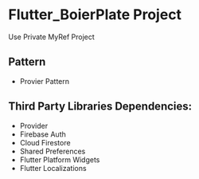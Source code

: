 # Flutter_BoierPlate Project

Use Private MyRef Project

## Pattern
- Provier Pattern

## Third Party Libraries Dependencies:
- Provider
- Firebase Auth
- Cloud Firestore
- Shared Preferences
- Flutter Platform Widgets
- Flutter Localizations
